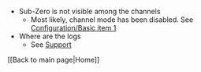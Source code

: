 * Sub-Zero is not visible among the channels
  * Most likely, channel mode has been disabled. See [Configuration/Basic item 1](https://github.com/pannal/Sub-Zero.bundle/wiki/Sub%E2%80%90Zero-Configuration#basic-configuration)
* Where are the logs
  * See [Support](https://github.com/pannal/Sub-Zero.bundle/wiki/Support#support)




[[Back to main page|Home]]